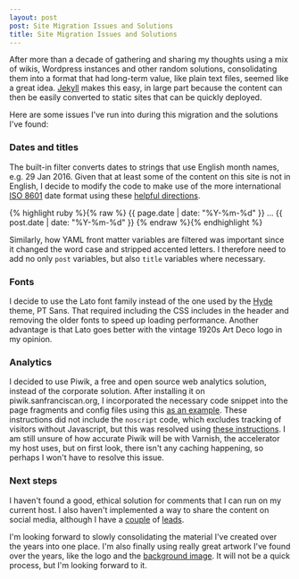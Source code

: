```yaml
---
layout: post
post: Site Migration Issues and Solutions
title: Site Migration Issues and Solutions
---
```


After more than a decade of gathering and sharing my thoughts using a mix of wikis, Wordpress instances and other random solutions, consolidating them into a format that had long-term value, like plain text files, seemed like a great idea. [Jekyll](http://jekyllrb.com/) makes this easy, in large part because the content can then be easily converted to static sites that can be quickly deployed.

Here are some issues I've run into during this migration and the solutions I've found:

### Dates and titles

The built-in filter converts dates to strings that use English month names, e.g. 29 Jan 2016. Given that at least some of the content on this site is not in English, I decide to modify the code to make use of the more international [ISO 8601](https://en.wikipedia.org/wiki/ISO_8601) date format using these [helpful directions](http://alanwsmith.com/jekyll-liquid-date-formatting-examples).

{% highlight ruby %}{% raw %}
  {{ page.date | date: "%Y-%m-%d" }}
  ...
  {{ post.date | date: "%Y-%m-%d" }}
{% endraw %}{% endhighlight %}

Similarly, how YAML front matter variables are filtered was important since it changed the word case and stripped accented letters. I therefore need to add no only `post` variables, but also `title` variables where necessary.

### Fonts

I decide to use the Lato font family instead of the one used by the [Hyde](http://apod.nasa.gov/apod/ap100721.html) theme, PT Sans. That required including the CSS includes in the header and removing the older fonts to speed up loading performance. Another advantage is that Lato goes better with the vintage 1920s Art Deco logo in my opinion.

### Analytics

I decided to use Piwik, a free and open source web analytics solution, instead of the corporate solution. After installing it on piwik.sanfranciscan.org, I incorporated the necessary code snippet into the page fragments and config files using this [as an example](http://minuteware.net/2013-12-22-integrate-piwik-into-jekyll.html). These instructions did not include the `noscript` code, which excludes tracking of visitors without Javascript, but this was resolved using [these instructions](http://piwik.org/faq/how-to/faq_176/). I am still unsure of how accurate Piwik will be with Varnish, the accelerator my host uses, but on first look, there isn't any caching happening, so perhaps I won't have to resolve this issue.

### Next steps

I haven't found a good, ethical solution for comments that I can run on my current host. I also haven't implemented a way to share the content on social media, although I have a [couple](http://ginoclement.com/jekyll/setup/2015/03/14/Jekyll-Configuration-Part-1.html) of [leads](https://github.com/brandonparsons/blog.brandonparsons.me/blob/gh-pages/_layouts/post.html).

I'm looking forward to slowly consolidating the material I've created over the years into one place. I'm also finally using really great artwork I've found over the years, like the logo and the [background image](http://apod.nasa.gov/apod/ap100721.html). It will not be a quick process, but I'm looking forward to it.
